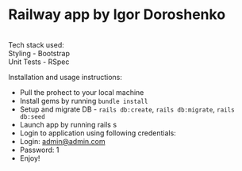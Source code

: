 # Railway app by Igor Doroshenko

<br />
Tech stack used:<br />
Styling - Bootstrap<br />
Unit Tests - RSpec<br />

Installation and usage instructions:
- Pull the prohect to your local machine
- Install gems by running `bundle install`
- Setup and migrate DB - `rails db:create`, `rails db:migrate`, `rails db:seed` 
- Launch app by running rails s
- Login to application using following credentials:
- Login: admin@admin.com
- Password: 1
- Enjoy!
